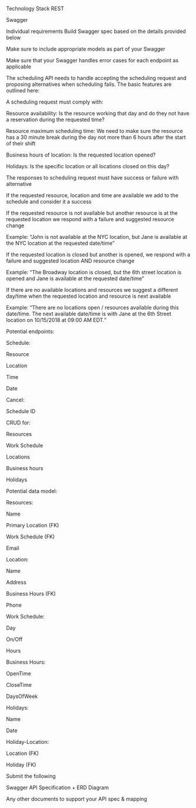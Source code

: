 Technology Stack
REST

Swagger

Individual requirements
Build Swagger spec based on the details provided below

Make sure to include appropriate models as part of your Swagger

Make sure that your Swagger handles error cases for each endpoint as applicable

 
The scheduling API needs to handle accepting the scheduling request and proposing alternatives when scheduling fails. The basic features are outlined here:

A scheduling request must comply with:

Resource availability: Is the resource working that day and do they not have a reservation during the requested time?

Resource maximum scheduling time: We need to make sure the resource has a 30 minute break during the day not more than 6 hours after the start of their shift

Business hours of location: Is the requested location opened?

Holidays: Is the specific location or all locations closed on this day?

The responses to scheduling request must have success or failure with alternative

If the requested resource, location and time are available we add to the schedule and consider it a success

If the requested resource is not available but another resource is at the requested location we respond with a failure and suggested resource change

Example: “John is not available at the NYC location, but Jane is available at the NYC location at the requested date/time”

If the requested location is closed but another is opened, we respond with a failure and suggested location AND resource change

Example: “The Broadway location is closed, but the 6th street location is opened and Jane is available at the requested date/time”

If there are no available locations and resources we suggest a different day/time when the requested location and resource is next available

Example: “There are no locations open / resources available during this date/time. The next available date/time is with Jane at the 6th Street location on 10/15/2018 at 09:00 AM EDT.”

Potential endpoints:

Schedule:

Resource

Location

Time

Date

Cancel:

Schedule ID

CRUD for:

Resources

Work Schedule

Locations

Business hours

Holidays

Potential data model:

Resources:

Name

Primary Location (FK)

Work Schedule (FK)

Email

Location:

Name

Address

Business Hours (FK)

Phone

Work Schedule:

Day

On/Off

Hours

Business Hours:

OpenTime

CloseTime

DaysOfWeek

Holidays:

Name

Date

Holiday-Location:

Location (FK)

Holiday (FK)

 
Submit the following

Swagger API Specification + ERD Diagram

Any other documents to support your API spec & mapping

